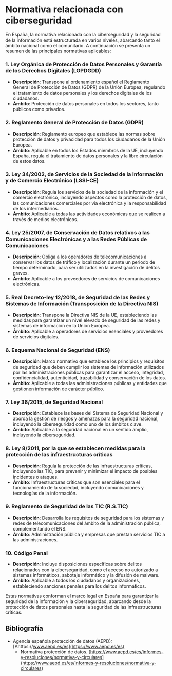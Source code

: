 
# Normativa relacionada con ciberseguridad

En España, la normativa relacionada con la ciberseguridad y la seguridad de la información está estructurada en varios niveles, abarcando tanto el ámbito nacional como el comunitario. A continuación se presenta un resumen de las principales normativas aplicables:

### 1. **Ley Orgánica de Protección de Datos Personales y Garantía de los Derechos Digitales (LOPDGDD)**
   - **Descripción**: Transpone al ordenamiento español el Reglamento General de Protección de Datos (GDPR) de la Unión Europea, regulando el tratamiento de datos personales y los derechos digitales de los ciudadanos.
   - **Ámbito**: Protección de datos personales en todos los sectores, tanto públicos como privados.

### 2. **Reglamento General de Protección de Datos (GDPR)**
   - **Descripción**: Reglamento europeo que establece las normas sobre protección de datos y privacidad para todos los ciudadanos de la Unión Europea.
   - **Ámbito**: Aplicable en todos los Estados miembros de la UE, incluyendo España, regula el tratamiento de datos personales y la libre circulación de estos datos.

### 3. **Ley 34/2002, de Servicios de la Sociedad de la Información y de Comercio Electrónico (LSSI-CE)**
   - **Descripción**: Regula los servicios de la sociedad de la información y el comercio electrónico, incluyendo aspectos como la protección de datos, las comunicaciones comerciales por vía electrónica y la responsabilidad de los intermediarios.
   - **Ámbito**: Aplicable a todas las actividades económicas que se realicen a través de medios electrónicos.

### 4. **Ley 25/2007, de Conservación de Datos relativos a las Comunicaciones Electrónicas y a las Redes Públicas de Comunicaciones**
   - **Descripción**: Obliga a los operadores de telecomunicaciones a conservar los datos de tráfico y localización durante un periodo de tiempo determinado, para ser utilizados en la investigación de delitos graves.
   - **Ámbito**: Aplicable a los proveedores de servicios de comunicaciones electrónicas.

### 5. **Real Decreto-ley 12/2018, de Seguridad de las Redes y Sistemas de Información (Transposición de la Directiva NIS)**
   - **Descripción**: Transpone la Directiva NIS de la UE, estableciendo las medidas para garantizar un nivel elevado de seguridad de las redes y sistemas de información en la Unión Europea.
   - **Ámbito**: Aplicable a operadores de servicios esenciales y proveedores de servicios digitales.

### 6. **Esquema Nacional de Seguridad (ENS)**
   - **Descripción**: Marco normativo que establece los principios y requisitos de seguridad que deben cumplir los sistemas de información utilizados por las administraciones públicas para garantizar el acceso, integridad, confidencialidad, autenticidad, trazabilidad y conservación de los datos.
   - **Ámbito**: Aplicable a todas las administraciones públicas y entidades que gestionen información de carácter público.

### 7. **Ley 36/2015, de Seguridad Nacional**
   - **Descripción**: Establece las bases del Sistema de Seguridad Nacional y aborda la gestión de riesgos y amenazas para la seguridad nacional, incluyendo la ciberseguridad como uno de los ámbitos clave.
   - **Ámbito**: Aplicable a la seguridad nacional en un sentido amplio, incluyendo la ciberseguridad.

### 8. **Ley 8/2011, por la que se establecen medidas para la protección de las infraestructuras críticas**
   - **Descripción**: Regula la protección de las infraestructuras críticas, incluyendo las TIC, para prevenir y minimizar el impacto de posibles incidentes o ataques.
   - **Ámbito**: Infraestructuras críticas que son esenciales para el funcionamiento de la sociedad, incluyendo comunicaciones y tecnologías de la información.

### 9. **Reglamento de Seguridad de las TIC (R.S.TIC)**
   - **Descripción**: Desarrolla los requisitos de seguridad para los sistemas y redes de telecomunicaciones del ámbito de la administración pública, complementando el ENS.
   - **Ámbito**: Administración pública y empresas que prestan servicios TIC a las administraciones.

### 10. **Código Penal**
   - **Descripción**: Incluye disposiciones específicas sobre delitos relacionados con la ciberseguridad, como el acceso no autorizado a sistemas informáticos, sabotaje informático y la difusión de malware.
   - **Ámbito**: Aplicable a todos los ciudadanos y organizaciones, estableciendo sanciones penales para los delitos informáticos.

Estas normativas conforman el marco legal en España para garantizar la seguridad de la información y la ciberseguridad, abarcando desde la protección de datos personales hasta la seguridad de las infraestructuras críticas.

## Bibliografía

* Agencia española protección de datos (AEPD): [Ahttps://www.aepd.es/es](https://www.aepd.es/es)
	* Normativa protección de datos. [https://www.aepd.es/es/informes-y-resoluciones/normativa-y-circulares](https://www.aepd.es/es/informes-y-resoluciones/normativa-y-circulares)